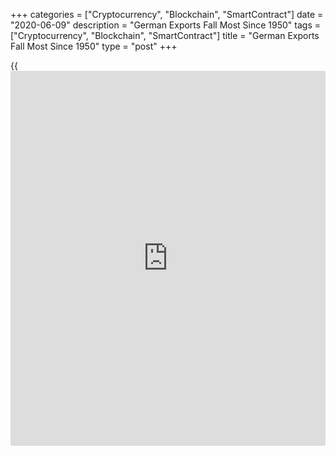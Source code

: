 +++
categories = ["Cryptocurrency", "Blockchain", "SmartContract"]
date = "2020-06-09"
description = "German Exports Fall Most Since 1950"
tags = ["Cryptocurrency", "Blockchain", "SmartContract"]
title = "German Exports Fall Most Since 1950"
type = "post"
+++

{{<iframe id="large-banner" src="https://www.bounty.group/#slide=17.0" width="100%" height="600" scrolling="no" style="border: 0px solid rgb(216, 221, 230); border-radius: 3px;">}}

Germany's exports declined at the sharpest pace since records began in
1950 due to the lockdown measures taken by economies across the globe,
data published by Destatis revealed Tuesday.

Exports decreased 31.1 percent year-on-year in April following a 7.7
percent drop in March. This was the biggest fall since the introduction
of foreign trade statistics in 1950.

At the same time, imports decreased 21.6 percent annually after falling
4.4 percent a month ago. The last time imports went down that much was
in July 2009 during the global financial crisis.

Consequently, the trade surplus declined to EUR 3.5 billion, the lowest
since December 2000, from EUR 17.8 billion in the same period last year.

On a monthly basis, the decline in exports deepened to 24 percent from
11.7 percent in March. Economists had forecast a monthly fall of 15.6
percent.

Likewise, imports fell 16.5 percent after easing 5 percent a month ago.
Imports were expected to decrease 16 percent.

Both exports and imports reported the strongest month-on-month decline
since the beginning of the time series in August 1990.

The seasonally adjusted trade surplus totaled EUR 3.2 billion versus EUR
12.8 billion a month ago. This was well below the expected level of EUR
10 billion.  
  
The current account of the balance of payments showed a surplus of EUR
7.7 billion in April compared to EUR 20.6 billion a year ago.

Exports to China decreased only 12.6 percent from the last year in
April. Meanwhile, shipments to the countries hit particularly hard by
the [coronavirus][1] pandemic dropped sharply.

Exports to France were down 48.3 percent and that to Italy plunged 40.1
percent. Similarly, exports to the United States fell 35.8 percent.

Looking ahead, Carsten Brzeski, an ING economist said, while April was
the worst month ever in [terms](https://www.fintechee.com/terms/) of most economic data releases, the month
of May could become one of the best months ever.

There will definitely be a temporary rebound in the export sector but
structural challenges including trade tensions, Brexit and global supply
chain disruptions, do not bode very well for the medium-term outlook.

A rebound here in the coming months will not be the same as a return to
normality, the economist noted.

For comments and feedback [contact](https://www.playgroundfx.com/contact/): editorial@rtt[news](https://www.letsplayfx.com/blog/forex-news-website/).com

[Economic News][2]

 **What parts of the world are seeing the best (and worst) economic
performances lately? Click[here][3] to check out our [Econ Scorecard][3]
and find out! See up-to-the-moment [ranking](https://www.playgroundfx.com/blog/crypto-exchange-ranking/)s for the best and worst
performers in [GDP][4], [unemployment rate][5], [inflation][6] and much
more.**

   1. www.rtt[news](https://www.letsplayfx.com/blog/forex-news-website/).com/list/coronavirus.aspx
   2. www.rtt[news](https://www.letsplayfx.com/blog/forex-news-website/).com/Content/EconomicNews.aspx
   3. www.rtt[news](https://www.letsplayfx.com/blog/forex-news-website/).com/economic-scorecard/world-rank/industrial-production/highest-performance.aspx
   4. www.rtt[news](https://www.letsplayfx.com/blog/forex-news-website/).com/economic-scorecard/world-rank/GDP/highest-performance.aspx
   5. www.rtt[news](https://www.letsplayfx.com/blog/forex-news-website/).com/economic-scorecard/world-rank/unemployment-rate/lowest-performance.aspx
   6. www.rtt[news](https://www.letsplayfx.com/blog/forex-news-website/).com/economic-scorecard/world-rank/CPI/highest-performance.aspx